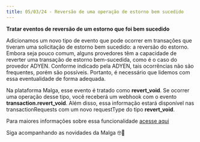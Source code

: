 ```yaml
---
title: 05/03/24 - Reversão de uma operação de estorno bem sucedido
---
```


**Tratar eventos de reversão de um estorno que foi bem sucedido**

Adicionamos um novo tipo de evento que pode ocorrer em transações que tiveram uma solicitação de estorno bem sucedido: a reversão do estorno. Embora seja pouco comum, alguns provedores têm a capacidade de reverter uma transação de estorno bem-sucedida, como é o caso do provedor ADYEN. Conforme indicado pela ADYEN, tais ocorrências não são frequentes, porém são possíveis. Portanto, é necessário que lidemos com essa eventualidade de forma adequada.

Na plataforma Malga, esse evento é tratado como **revert_void**. Se ocorrer uma operação desse tipo, você receberá um webhook com o evento **transaction.revert_void**. Além disso, essa informação estará disponível nas transactionRequests com um novo requestType do tipo **revert_void**.

Para maiores informações sobre essa funcionalidade [acesse aqui](/docs/payment-methods/credit-card#reversão-automática-de-um-estorno-revert_void)

Siga acompanhando as novidades da Malga 🤓🎉